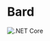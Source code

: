 # Bard

![.NET Core](https://github.com/sjclark76/bard/workflows/.NET%20Core/badge.svg?branch=master)
